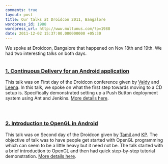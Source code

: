```yaml
---
comments: true
layout: post
title: Our talks at Droidcon 2011, Bangalore
wordpress_id: 1988
wordpress_url: http://www.multunus.com/?p=1988
date: 2011-12-02 15:37:00.000000000 +05:30
---
```

We spoke at Droidcon, Bangalore that happened on Nov 18th and 19th. We had two interesting talks on both days.
<div style="float: left;">
<h3><a href="http://funnel.hasgeek.com/droidcon/83-continuous-delivery-for-an-android-application" target="_new">1. Continuous Delivery for an Android application</a></h3>
<!-- more -->

<img style="margin: 0px 12px;" src="/wp-blog/wp-content/uploads/2011/12/vaidy-leena.png" alt="" align="left" /><span>This talk was on First day of the Droidcon conference given by <a href="http://www.multunus.com/work/team/vaidy">Vaidy</a> and <a href="http://www.multunus.com/work/team/leena">Leena</a>. In this talk, we spoke on what the first step towards moving to a CD setup is. Specifically demonstrated setting up a Push Button deployment system using Ant and Jenkins. <a href="http://funnel.hasgeek.com/droidcon/83-continuous-delivery-for-an-android-application">More details here</a>. </span>

</div>
<div style="float: left; margin-top: 24px;">
<h3><a href="http://funnel.hasgeek.com/droidcon/94-introduction-to-opengl-in-android" target="_new">2. Introduction to OpenGL in Android</a></h3>
<img style="margin: 0px 12px;" src="/wp-blog/wp-content/uploads/2011/12/tamil-and-kp.png" alt="" align="left" />This talk was on Second day of the Droidcon given by <a href="http://www.multunus.com/work/team/tamil">Tamil </a>and <a href="http://www.multunus.com/work/team/krishnaprasad">KP</a>. The objective of talk was to have people get started with OpenGL programming which can seem to be a little heavy but it need not be. The talk started with a brief introduction to OpenGL and then had quick step-by-step tutorial demonstration. <a href="http://funnel.hasgeek.com/droidcon/94-introduction-to-opengl-in-android">More details here</a>.

</div>

